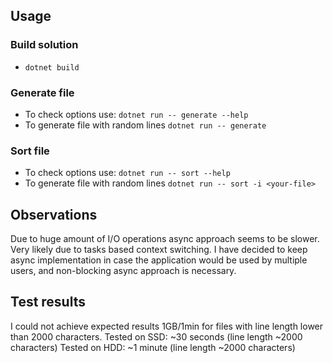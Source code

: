 ## Usage

### Build solution
- `dotnet build`

### Generate file
- To check options use: `dotnet run -- generate --help`
- To generate file with random lines `dotnet run -- generate`

### Sort file
- To check options use: `dotnet run -- sort --help`
- To generate file with random lines `dotnet run -- sort -i <your-file>`

##  Observations
Due to huge amount of I/O operations async approach seems to be slower.
Very likely due to tasks based context switching. I have decided to keep async implementation
in case the application would be used by multiple users, and non-blocking async approach is necessary.

##  Test results

I could not achieve expected results 1GB/1min for files with line length lower than 2000 characters.
Tested on SSD: ~30 seconds (line length ~2000 characters)
Tested on HDD: ~1 minute (line length ~2000 characters)
